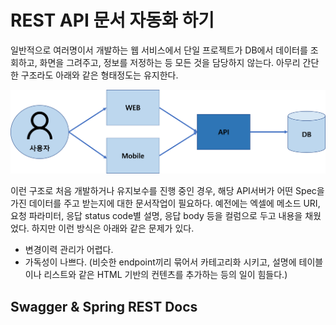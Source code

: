 # REST API 문서 자동화 하기
일반적으로 여러명이서 개발하는 웹 서비스에서 단일 프로젝트가 DB에서 데이터를 조회하고, 화면을 그려주고, 정보를 저정하는 등 모든 것을 담당하지 않는다. 아무리 간단한 구조라도 아래와 같은 형태정도는 유지한다.

![web](https://raw.githubusercontent.com/rbwls31/rbwls31.github.io/master/images/WEB.png)

이런 구조로 처음 개발하거나 유지보수를 진행 중인 경우, 해당 API서버가 어떤 Spec을 가진 데이터를 주고 받는지에 대한 문서작업이 필요하다.
예전에는 엑셀에 메소드 URI, 요청 파라미터, 응답 status code별 설명, 응답 body 등을 컬럼으로 두고 내용을 채웠었다.  하지만 이런 방식은 아래와 같은 문제가 있다.

 - 변경이력 관리가 어렵다.
 - 가독성이 나쁘다. 
 (비슷한 endpoint끼리 묶어서 카테고리화 시키고, 설명에  테이블이나 리스트와 같은 HTML 기반의 컨텐츠를 추가하는 등의 일이 힘들다.)

## Swagger & Spring REST Docs




<!--stackedit_data:
eyJoaXN0b3J5IjpbLTEwMjE4ODIyOTEsMTc1Mjc1NzkyNiwtMT
c2NjcyMjg0OCw1MDc4OTc1NzcsNjk3MDI3NjIsLTQ4Mjc5Njkz
MSwtNDc2MzI4NjE4XX0=
-->
